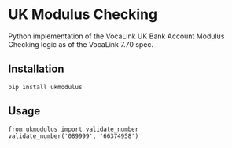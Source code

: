 UK Modulus Checking
===================

Python implementation of the VocaLink UK Bank Account Modulus Checking logic as of the VocaLink 7.70 spec.

Installation
------------

    pip install ukmodulus


Usage
-----

    from ukmodulus import validate_number
    validate_number('089999', '66374958')

